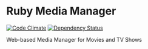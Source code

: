 # Ruby Media Manager

[![Code Climate](https://codeclimate.com/github/lawitschka/ruby_media_manager.png)](https://codeclimate.com/github/lawitschka/ruby_media_manager)
[![Dependency Status](https://gemnasium.com/lawitschka/ruby_media_manager.png)](https://gemnasium.com/lawitschka/ruby_media_manager)

Web-based Media Manager for Movies and TV Shows